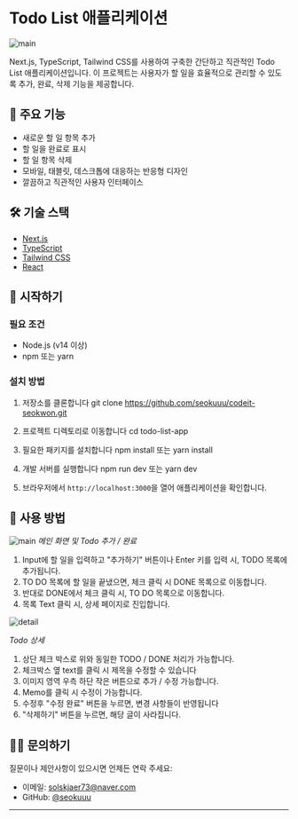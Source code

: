 # Todo List 애플리케이션

![main](https://github.com/user-attachments/assets/1645b3a5-e54e-47fb-a7d3-44f9d06304b6)

Next.js, TypeScript, Tailwind CSS를 사용하여 구축한 간단하고 직관적인 Todo List 애플리케이션입니다. 이 프로젝트는 사용자가 할 일을 효율적으로 관리할 수 있도록 추가, 완료, 삭제 기능을 제공합니다.

## 🚀 주요 기능

- 새로운 할 일 항목 추가
- 할 일을 완료로 표시
- 할 일 항목 삭제
- 모바일, 태블릿, 데스크톱에 대응하는 반응형 디자인
- 깔끔하고 직관적인 사용자 인터페이스

## 🛠 기술 스택

- [Next.js](https://nextjs.org/)
- [TypeScript](https://www.typescriptlang.org/)
- [Tailwind CSS](https://tailwindcss.com/)
- [React](https://reactjs.org/)

## 🏁 시작하기

### 필요 조건

- Node.js (v14 이상)
- npm 또는 yarn

### 설치 방법

1. 저장소를 클론합니다
   git clone https://github.com/seokuuu/codeit-seokwon.git
   
2. 프로젝트 디렉토리로 이동합니다
   cd todo-list-app
   
3. 필요한 패키지를 설치합니다
   npm install
   또는
   yarn install
   
4. 개발 서버를 실행합니다
   npm run dev
   또는
   yarn dev
   
5. 브라우저에서 `http://localhost:3000`을 열어 애플리케이션을 확인합니다.

## 📸 사용 방법

![main](https://github.com/user-attachments/assets/1645b3a5-e54e-47fb-a7d3-44f9d06304b6)
_메인 화면 및 Todo 추가 / 완료_

1. Input에 할 일을 입력하고 "추가하기" 버튼이나 Enter 키를 입력 시, TODO 목록에 추가됩니다.
2. TO DO 목록에 할 일을 끝냈으면, 체크 클릭 시 DONE 목록으로 이동합니다.
3. 반대로 DONE에서 체크 클릭 시, TO DO 목록으로 이동합니다.
4. 목록 Text 클릭 시, 상세 페이지로 진입합니다.

![detail](https://github.com/user-attachments/assets/e728a118-58c0-4f66-9016-ff29981ae11e)

_Todo 상세_

1. 상단 체크 박스로 위와 동일한 TODO / DONE 처리가 가능합니다.
2. 체크박스 옆 text를 클릭 시 제목을 수정할 수 있습니다
3. 이미지 영역 우측 하단 작은 버튼으로 추가 / 수정 가능합니다.
4. Memo를 클릭 시 수정이 가능합니다.
5. 수정후 "수정 완료" 버튼을 누르면, 변경 사항들이 반영됩니다
6. "삭제하기" 버튼을 누르면, 해당 글이 사라집니다.

## 🙋‍♀️ 문의하기

질문이나 제안사항이 있으시면 언제든 연락 주세요:

- 이메일: solskjaer73@naver.com
- GitHub: [@seokuuu](https://github.com/seokuuu/codeit-seokwon.git)

---
